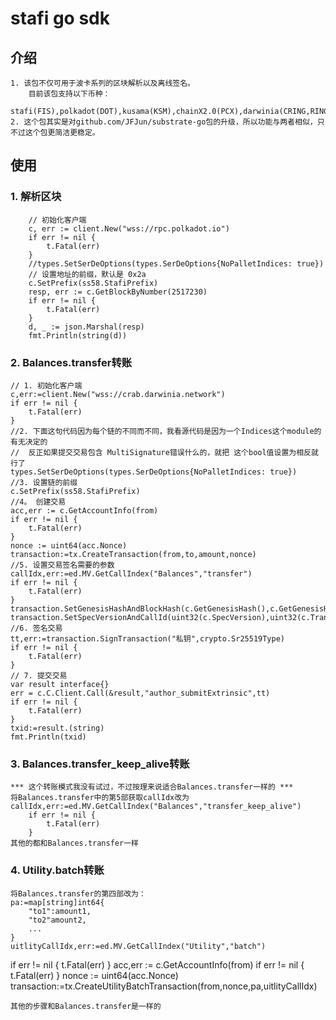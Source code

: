 #   stafi go sdk
## 介绍
    1. 该包不仅可用于波卡系列的区块解析以及离线签名。
        目前该包支持以下币种：
            stafi(FIS),polkadot(DOT),kusama(KSM),chainX2.0(PCX),darwinia(CRING,RING)
    2. 这个包其实是对github.com/JFJun/substrate-go包的升级，所以功能与两者相似，只不过这个包更简洁更稳定。
## 使用
### 1. 解析区块
        // 初始化客户端
        c, err := client.New("wss://rpc.polkadot.io")
    	if err != nil {
    		t.Fatal(err)
    	}
    	//types.SetSerDeOptions(types.SerDeOptions{NoPalletIndices: true})
    	// 设置地址的前缀，默认是 0x2a
    	c.SetPrefix(ss58.StafiPrefix)
    	resp, err := c.GetBlockByNumber(2517230)
    	if err != nil {
    		t.Fatal(err)
    	}
    	d, _ := json.Marshal(resp)
    	fmt.Println(string(d))
        
### 2. Balances.transfer转账
    // 1. 初始化客户端
    c,err:=client.New("wss://crab.darwinia.network")
    if err != nil {
    	t.Fatal(err)
    }
    //2. 下面这句代码因为每个链的不同而不同，我看源代码是因为一个Indices这个module的有无决定的
    //  反正如果提交交易包含 MultiSignature错误什么的，就把 这个bool值设置为相反就行了
    types.SetSerDeOptions(types.SerDeOptions{NoPalletIndices: true})
    //3. 设置链的前缀
    c.SetPrefix(ss58.StafiPrefix)
    //4。 创建交易
    acc,err := c.GetAccountInfo(from)
    if err != nil {
        t.Fatal(err)
    }
    nonce := uint64(acc.Nonce)
    transaction:=tx.CreateTransaction(from,to,amount,nonce)
    //5. 设置交易签名需要的参数
    callIdx,err:=ed.MV.GetCallIndex("Balances","transfer")
    if err != nil {
        t.Fatal(err)
    }
    transaction.SetGenesisHashAndBlockHash(c.GetGenesisHash(),c.GetGenesisHash())
    transaction.SetSpecVersionAndCallId(uint32(c.SpecVersion),uint32(c.TransactionVersion),callIdx)
    //6. 签名交易
    tt,err:=transaction.SignTransaction("私钥",crypto.Sr25519Type)
    if err != nil {
    	t.Fatal(err)
    }
    // 7. 提交交易
    var result interface{}
    err = c.C.Client.Call(&result,"author_submitExtrinsic",tt)
    if err != nil {
    	t.Fatal(err)
    }
    txid:=result.(string)
    fmt.Println(txid)

### 3. Balances.transfer_keep_alive转账
    *** 这个转账模式我没有试过，不过按理来说适合Balances.transfer一样的 ***
    将Balances.transfer中的第5部获取callIdx改为
    callIdx,err:=ed.MV.GetCallIndex("Balances","transfer_keep_alive")
        if err != nil {
            t.Fatal(err)
        }
    其他的都和Balances.transfer一样
    
### 4. Utility.batch转账
    将Balances.transfer的第四部改为：
    pa:=map[string]int64{
        "to1":amount1,
        "to2"amount2,
        ...
    }
    uitlityCallIdx,err:=ed.MV.GetCallIndex("Utility","batch")
   if err != nil {
       t.Fatal(err)
   }
    acc,err := c.GetAccountInfo(from)
    if err != nil {
        t.Fatal(err)
    }
    nonce := uint64(acc.Nonce)
    transaction:=tx.CreateUtilityBatchTransaction(from,nonce,pa,uitlityCallIdx)
    
    其他的步骤和Balances.transfer是一样的
